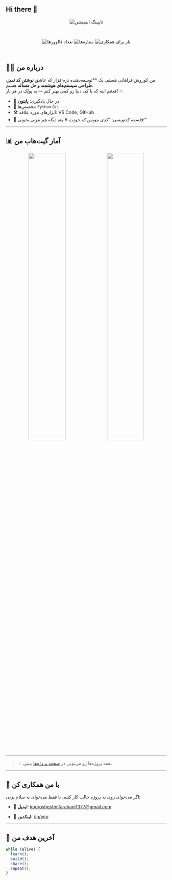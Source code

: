 ## Hi there 👋

<!-- 
  👋 سلام! اینم از من، تو دنیای کدها و ایده‌ها
  ✨ این فایل README.md صفحه اصلی گیت‌هاب منه
  💡 اگر کدها رو خوندی، یعنی واقعاً به من علاقه‌مندی... مرسی 🫶
-->

<p align="center">
  <img src="https://readme-typing-svg.herokuapp.com?color=FF6B6B&size=30&center=true&vCenter=true&lines=👋+سلام+دنیا!;+من+یک+توسعه%2Dدهنده+عاشق+کد+هستم;+دنبال+چالش%2C+نوآوری+و+کیبورد+نورداریم!" alt="تایپینگ انیمیشن" />
</p>

<br>

<p align="center">
  <img src="https://img.shields.io/github/followers/your-username?color=ec407a&style=flat&logo=github" alt="تعداد فالوورها">
  <img src="https://img.shields.io/github/stars/your-username/your-username?color=4CAF50&style=flat&logo=github" alt="ستاره‌ها">
  <img src="https://img.shields.io/badge/-Open%20for%20Collaboration-gold?style=flat&logo=git&logoColor=white" alt="باز برای همکاری">
</p>

<br>

## 👨‍💻 درباره من

من کوروش فراهانی هستم، یک **توسعه‌دهنده نرم‌افزار  که عاشق **نوشتن کد تمیز، طراحی سیستم‌های هوشمند و حل مساله** هستم.  
هدفم اینه که با کد، دنیا رو کمی بهتر کنم — یه پولِک در هر بار! 💥

- 🌱 در حال یادگیری: **پایتون**
- 💼 تخصص‌ها:  `Python` `Git`
- 🛠️ ابزارهای مورد علاقه: VS Code, GitHub  
- 🎯 فلسفه کدنویسی: *"کدی بنویس که خودت 6 ماه دیگه هم بتونی بخونی!"*

---

## 📊 آمار گیت‌هاب من

<p align="center">
  <img src="https://github-readme-stats.vercel.app/api?username=KooroshFarahani&show_icons=true&theme=radical&border_color=FF6B6B" width="48%" />
  <img src="https://github-readme-stats.vercel.app/api/top-langs/?KooroshFarahani&layout=compact&theme=radical&border_color=6C5CE7" width="48%" /> 
</p>

---



> 💡 همه پروژه‌ها رو می‌تونی در [صفحه پروژه‌ها](https://github.com/KooroshFarahani?tab=repositories) ببینی.

---

## 🤝 با من همکاری کن

اگر می‌خوای روی یه پروژه جالب کار کنیم، یا فقط می‌خوای یه سلام بزنی:

- 📧 **ایمیل**: [kooroshesfinifarahani1377@gmail.com](kooroshesfinifarahani1377@gmail.com@gmail.com)

- 💼 **لینکدین**: [/in/you](https://linkedin.com/in/koorosh-farahani)


---

## 🎯 آخرین هدف من

```javascript
while (alive) {
  learn();
  build();
  share();
  repeat();
}

